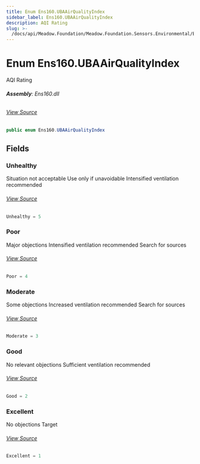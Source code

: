 ```yaml
---
title: Enum Ens160.UBAAirQualityIndex
sidebar_label: Ens160.UBAAirQualityIndex
description: AQI Rating
slug: >-
  /docs/api/Meadow.Foundation/Meadow.Foundation.Sensors.Environmental/Ens160.UBAAirQualityIndex
---
```

# Enum Ens160.UBAAirQualityIndex
AQI Rating

###### **Assembly**: Ens160.dll
###### [View Source](https://github.com/WildernessLabs/Meadow.Foundation.git/blob/develop/Source/Meadow.Foundation.Peripherals/Sensors.Environmental.Ens160/Driver/Ens160.Enums.cs#L57)
```csharp title="Declaration"
public enum Ens160.UBAAirQualityIndex
```
## Fields
### Unhealthy
Situation not acceptable
Use only if unavoidable 
Intensified ventilation recommended
###### [View Source](https://github.com/WildernessLabs/Meadow.Foundation.git/blob/develop/Source/Meadow.Foundation.Peripherals/Sensors.Environmental.Ens160/Driver/Ens160.Enums.cs#L64)
```csharp title="Declaration"
Unhealthy = 5
```
### Poor
Major objections
Intensified ventilation recommended
Search for sources
###### [View Source](https://github.com/WildernessLabs/Meadow.Foundation.git/blob/develop/Source/Meadow.Foundation.Peripherals/Sensors.Environmental.Ens160/Driver/Ens160.Enums.cs#L70)
```csharp title="Declaration"
Poor = 4
```
### Moderate
Some objections
Increased ventilation recommended
Search for sources
###### [View Source](https://github.com/WildernessLabs/Meadow.Foundation.git/blob/develop/Source/Meadow.Foundation.Peripherals/Sensors.Environmental.Ens160/Driver/Ens160.Enums.cs#L76)
```csharp title="Declaration"
Moderate = 3
```
### Good
No relevant objections
Sufficient ventilation recommended
###### [View Source](https://github.com/WildernessLabs/Meadow.Foundation.git/blob/develop/Source/Meadow.Foundation.Peripherals/Sensors.Environmental.Ens160/Driver/Ens160.Enums.cs#L81)
```csharp title="Declaration"
Good = 2
```
### Excellent
No objections
Target
###### [View Source](https://github.com/WildernessLabs/Meadow.Foundation.git/blob/develop/Source/Meadow.Foundation.Peripherals/Sensors.Environmental.Ens160/Driver/Ens160.Enums.cs#L86)
```csharp title="Declaration"
Excellent = 1
```
